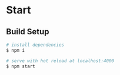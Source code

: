 # Start

## Build Setup

``` bash
# install dependencies
$ npm i

# serve with hot reload at localhost:4000
$ npm start
```